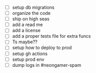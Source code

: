 - [ ] setup db migrations
- [ ] organize the code
- [ ] ship on high seas
- [ ] add a read me
- [ ] add a license
- [ ] add a proper tests file for extra funcs
- [ ] Ts maybe??
- [ ] setup how to deploy to prod
- [ ] setup gh actions
- [ ] setup prod env 
- [ ] dump logs in #neongamer-spam